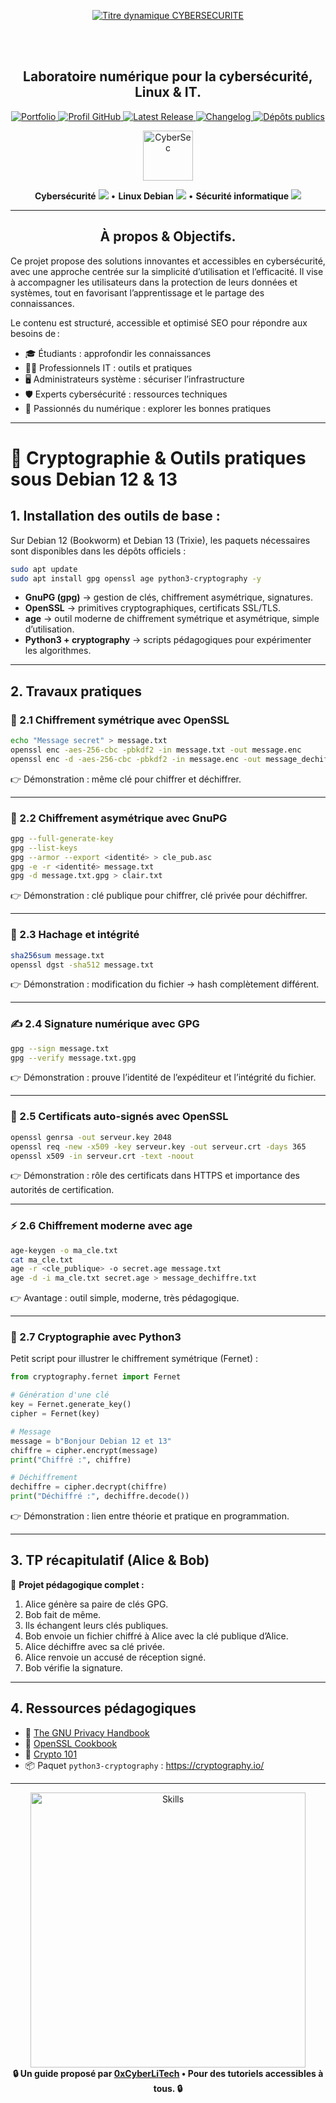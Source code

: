 <div align="center">

  <br></br>
  
  <a href="https://github.com/0xCyberLiTech">
  <img src="https://readme-typing-svg.herokuapp.com?font=JetBrains+Mono&size=50&duration=6000&pause=1000000000&color=FF0048&center=true&vCenter=true&width=1100&lines=%3ECYBERSECURITE_" alt="Titre dynamique CYBERSECURITE" />
  </a>
  
  <br></br>

  <h2>Laboratoire numérique pour la cybersécurité, Linux & IT.</h2>
  
  <p align="center">
      <a href="https://0xcyberlitech.github.io/">
        <img src="https://img.shields.io/badge/Portfolio-0xCyberLiTech-181717?logo=github&style=flat-square" alt="Portfolio" />
      </a>
      <a href="https://github.com/0xCyberLiTech">
        <img src="https://img.shields.io/badge/Profil-GitHub-181717?logo=github&style=flat-square" alt="Profil GitHub" />
      </a>
      <a href="https://github.com/0xCyberLiTech/Cybersecurite/releases/latest">
        <img src="https://img.shields.io/github/v/release/0xCyberLiTech/Cybersecurite?label=version" alt="Latest Release" />
      </a>
      <a href="https://github.com/0xCyberLiTech/Cybersecurite/blob/main/CHANGELOG.md">
        <img src="https://img.shields.io/badge/📄%20CHANGELOG-Cybersecurite-blue" alt="Changelog" />
      </a>
      <a href="https://github.com/0xCyberLiTech?tab=repositories">
        <img src="https://img.shields.io/badge/Dépôts-publics-blue?style=flat-square" alt="Dépôts publics" />
      </a>
  </p>

</div>

<div align="center">
  <img src="https://img.icons8.com/fluency/96/000000/cyber-security.png" alt="CyberSec" width="80"/>
</div>

<div align="center">
  <p>
    <strong>Cybersécurité</strong> <img src="https://img.icons8.com/color/24/000000/lock--v1.png"/> • <strong>Linux Debian</strong> <img src="https://img.icons8.com/color/24/000000/linux.png"/> • <strong>Sécurité informatique</strong> <img src="https://img.icons8.com/color/24/000000/shield-security.png"/>
  </p>
</div>

---

<div align="center">
  
## À propos & Objectifs.

</div>

Ce projet propose des solutions innovantes et accessibles en cybersécurité, avec une approche centrée sur la simplicité d’utilisation et l’efficacité. Il vise à accompagner les utilisateurs dans la protection de leurs données et systèmes, tout en favorisant l’apprentissage et le partage des connaissances.

Le contenu est structuré, accessible et optimisé SEO pour répondre aux besoins de :
- 🎓 Étudiants : approfondir les connaissances
- 👨‍💻 Professionnels IT : outils et pratiques
- 🖥️ Administrateurs système : sécuriser l’infrastructure
- 🛡️ Experts cybersécurité : ressources techniques
- 🚀 Passionnés du numérique : explorer les bonnes pratiques

---

# 📘 Cryptographie & Outils pratiques sous Debian 12 & 13

## 1. Installation des outils de base :

Sur Debian 12 (Bookworm) et Debian 13 (Trixie), les paquets nécessaires sont disponibles dans les dépôts officiels :

```bash
sudo apt update
sudo apt install gpg openssl age python3-cryptography -y
```

- **GnuPG (gpg)** → gestion de clés, chiffrement asymétrique, signatures.  
- **OpenSSL** → primitives cryptographiques, certificats SSL/TLS.  
- **age** → outil moderne de chiffrement symétrique et asymétrique, simple d’utilisation.  
- **Python3 + cryptography** → scripts pédagogiques pour expérimenter les algorithmes.  

---

## 2. Travaux pratiques

### 🔑 2.1 Chiffrement symétrique avec OpenSSL
```bash
echo "Message secret" > message.txt
openssl enc -aes-256-cbc -pbkdf2 -in message.txt -out message.enc
openssl enc -d -aes-256-cbc -pbkdf2 -in message.enc -out message_dechiffre.txt
```
👉 Démonstration : même clé pour chiffrer et déchiffrer.  

---

### 🔐 2.2 Chiffrement asymétrique avec GnuPG
```bash
gpg --full-generate-key
gpg --list-keys
gpg --armor --export <identité> > cle_pub.asc
gpg -e -r <identité> message.txt
gpg -d message.txt.gpg > clair.txt
```
👉 Démonstration : clé publique pour chiffrer, clé privée pour déchiffrer.  

---

### 🧩 2.3 Hachage et intégrité
```bash
sha256sum message.txt
openssl dgst -sha512 message.txt
```
👉 Démonstration : modification du fichier → hash complètement différent.  

---

### ✍️ 2.4 Signature numérique avec GPG
```bash
gpg --sign message.txt
gpg --verify message.txt.gpg
```
👉 Démonstration : prouve l’identité de l’expéditeur et l’intégrité du fichier.  

---

### 🔏 2.5 Certificats auto-signés avec OpenSSL
```bash
openssl genrsa -out serveur.key 2048
openssl req -new -x509 -key serveur.key -out serveur.crt -days 365
openssl x509 -in serveur.crt -text -noout
```
👉 Démonstration : rôle des certificats dans HTTPS et importance des autorités de certification.  

---

### ⚡ 2.6 Chiffrement moderne avec age
```bash
age-keygen -o ma_cle.txt
cat ma_cle.txt
age -r <cle_publique> -o secret.age message.txt
age -d -i ma_cle.txt secret.age > message_dechiffre.txt
```
👉 Avantage : outil simple, moderne, très pédagogique.  

---

### 🐍 2.7 Cryptographie avec Python3
Petit script pour illustrer le chiffrement symétrique (Fernet) :

```python
from cryptography.fernet import Fernet

# Génération d'une clé
key = Fernet.generate_key()
cipher = Fernet(key)

# Message
message = b"Bonjour Debian 12 et 13"
chiffre = cipher.encrypt(message)
print("Chiffré :", chiffre)

# Déchiffrement
dechiffre = cipher.decrypt(chiffre)
print("Déchiffré :", dechiffre.decode())
```

👉 Démonstration : lien entre théorie et pratique en programmation.  

---

## 3. TP récapitulatif (Alice & Bob)
🎯 **Projet pédagogique complet :**  
1. Alice génère sa paire de clés GPG.  
2. Bob fait de même.  
3. Ils échangent leurs clés publiques.  
4. Bob envoie un fichier chiffré à Alice avec la clé publique d’Alice.  
5. Alice déchiffre avec sa clé privée.  
6. Alice renvoie un accusé de réception signé.  
7. Bob vérifie la signature.  

---

## 4. Ressources pédagogiques
- 📖 [The GNU Privacy Handbook](https://www.gnupg.org/gph/en/manual.html)  
- 📖 [OpenSSL Cookbook](https://www.feistyduck.com/library/openssl-cookbook/)  
- 📖 [Crypto 101](https://crypto101.io/)  
- 📦 Paquet `python3-cryptography` : <https://cryptography.io/>  

---

<div align="center">
  <a href="https://github.com/0xCyberLiTech" target="_blank" rel="noopener">
    <img src="https://skillicons.dev/icons?i=linux,debian,bash,docker,nginx,git,vim,python,markdown" alt="Skills" width="440">
  </a>
</div>

<div align="center">
  <b>🔒 Un guide proposé par <a href="https://github.com/0xCyberLiTech">0xCyberLiTech</a> • Pour des tutoriels accessibles à tous. 🔒</b>
</div>

